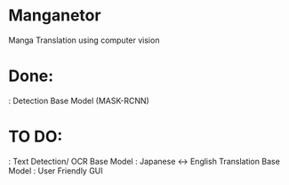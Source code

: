 # Manganetor
Manga Translation using computer vision

# Done:
: Detection Base Model (MASK-RCNN)

# TO DO:

: Text Detection/ OCR Base Model
: Japanese <-> English Translation Base Model
: User Friendly GUI